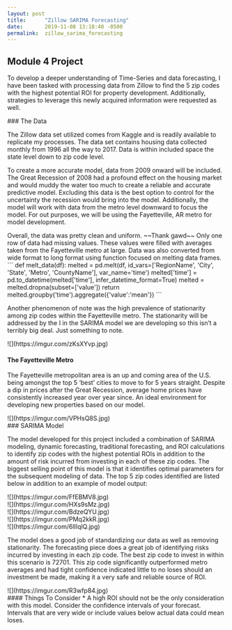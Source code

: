 ```yaml
---
layout: post
title:      "Zillow SARIMA Forecasting"
date:       2019-11-08 13:18:40 -0500
permalink:  zillow_sarima_forecasting
---
```


## Module 4 Project
<p>To develop a deeper understanding of Time-Series and data forecasting, I have been tasked with processing data from Zillow to find the 5 zip codes with the highest potential ROI for property development. Additionally, strategies to leverage this newly acquired information were requested as well. <p/>
### The Data
<p> The Zillow data set utilized comes from Kaggle and is readily available to replicate my processes. The data set contains housing data collected monthly from 1996 all the way to 2017. Data is within included space the state level down to zip code level. <p/>
<p>To create a more accurate model, data from 2009 onward will be included. The Great Recession of 2008 had a profound effect on the housing market and would muddy the water too much to create a reliable and accurate predictive model. Excluding this data is the best option to control for the uncertainty the recession would bring into the model. Additionally, the model will work with data from the metro level downward to focus the model. For out purposes, we will be using the Fayetteville, AR metro for model development. <p/>
<p> Overall, the data was pretty clean and uniform. ~~Thank gawd~~ Only one row of data had missing values. These values were filled with averages taken from the Fayetteville metro at large. Data was also converted from wide format to long format using function focused on melting data frames. <br\>
```
def melt_data(df):
    melted = pd.melt(df, id_vars=['RegionName', 'City', 'State', 'Metro', 'CountyName'], var_name='time')
    melted['time'] = pd.to_datetime(melted['time'], infer_datetime_format=True)
    melted = melted.dropna(subset=['value'])
    return melted.groupby('time').aggregate({'value':'mean'})
``` <p/> 
<p>  Another phenomenon of note was the high prevalence of stationarity among zip codes within the Fayetteville metro. The stationarity will be addressed by the I in the SARIMA model we are developing so this isn’t a terribly big deal. Just something to note.<p/>
![](https://imgur.com/zKsXYvp.jpg) <br />

#### The Fayetteville Metro
<p>  The Fayetteville metropolitan area is an up and coming area of the U.S. being amongst the top 5 ‘best’ cities to move to for 5 years straight. Despite a dip in prices after the Great Recession, average home prices have consistently increased year over year since. An ideal environment for developing new properties based on our model. <p/>
![](https://imgur.com/VPHsQ8S.jpg) <br />
### SARIMA Model
<p> The model developed for this project included a combination of SARIMA modeling, dynamic forecasting, traditional forecasting, and ROI calculations to identify zip codes with the highest potential ROIs in addition to the amount of risk incurred from investing in each of these zip codes. The biggest selling point of this model is that it identifies optimal parameters for the subsequent modeling of data. The top 5 zip codes identified are listed below in addition to an example of model output: <p/>
![](https://imgur.com/FfEBMV8.jpg) <br \>
![](https://imgur.com/HXs9sMz.jpg) <br \>
![](https://imgur.com/BdzeQYU.jpg) <br \>
![](https://imgur.com/PMq2kkR.jpg) <br \>
![](https://imgur.com/6lIIqlQ.jpg) <br \> 
<p> The model does a good job of standardizing our data as well as removing stationarity. The forecasting piece does a great job of identifying risks incurred by investing in each zip code. The best zip code to invest in within this scenario is 72701. This zip code significantly outperformed metro averages and had tight confidence indicated little to no loses should an investment be made, making it a very safe and reliable source of ROI. <p/>
![](https://imgur.com/R3wfp84.jpg)<br \>
#### Things To Consider
* A high ROI should not be the only consideration with this model. Consider the confidence intervals of your forecast. Intervals that are very wide or include values below actual data could mean loses.

